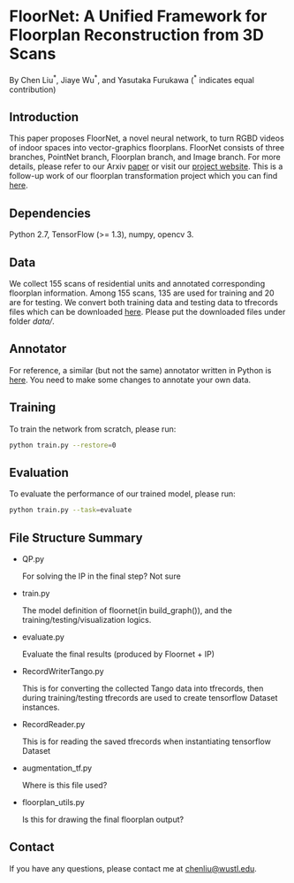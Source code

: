 # FloorNet: A Unified Framework for Floorplan Reconstruction from 3D Scans
By Chen Liu<sup>\*</sup>, Jiaye Wu<sup>\*</sup>, and Yasutaka Furukawa (<sup>\*</sup> indicates equal contribution)

## Introduction

This paper proposes FloorNet, a novel neural network, to turn RGBD videos of indoor spaces into vector-graphics floorplans. FloorNet consists of three branches, PointNet branch, Floorplan branch, and Image branch. For more details, please refer to our Arxiv [paper](https://arxiv.org/abs/1804.00090) or visit our [project website](http://art-programmer.github.io/floornet.html). This is a follow-up work of our floorplan transformation project which you can find [here](https://github.com/art-programmer/FloorplanTransformation).

## Dependencies
Python 2.7, TensorFlow (>= 1.3), numpy, opencv 3.

## Data
We collect 155 scans of residential units and annotated corresponding floorplan information. Among 155 scans, 135 are used for training and 20 are for testing. We convert both training data and testing data to tfrecords files which can be downloaded [here](https://mega.nz/#F!5yQy0b5T!ykkR4dqwGO9J5EwnKT_GBw). Please put the downloaded files under folder *data/*.

## Annotator
For reference, a similar (but not the same) annotator written in Python is [here](https://github.com/art-programmer/FloorplanAnnotator). You need to make some changes to annotate your own data.

## Training
To train the network from scratch, please run:
```bash
python train.py --restore=0
```

## Evaluation
To evaluate the performance of our trained model, please run:
```bash
python train.py --task=evaluate
```


## File Structure Summary

- QP.py

    For solving the IP in the final step? Not sure
    
- train.py

    The model definition of floornet(in build_graph()), and the training/testing/visualization logics.
    
- evaluate.py

    Evaluate the final results (produced by Floornet + IP)

- RecordWriterTango.py

    This is for converting the collected Tango data into tfrecords, then during training/testing tfrecords are used to create 
    tensorflow Dataset instances.
    
- RecordReader.py

    This is for reading the saved tfrecords when instantiating tensorflow Dataset 

- augmentation_tf.py

    Where is this file used?
    
- floorplan_utils.py

    Is this for drawing the final floorplan output?

## Contact

If you have any questions, please contact me at chenliu@wustl.edu.
